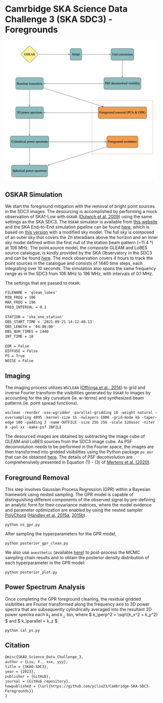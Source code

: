 # Camrbidge SKA Science Data Challenge 3 (SKA SDC3) - Foregrounds
![alt text](illustration/ska_sdc3_pipeline.png?raw=true)

## OSKAR Simulation
We start the foreground mitigation with the removal of bright point sources in the SDC3 images. The desourcing is accomplished by performing a mock observation of SKA1-Low with `OSKAR` ([Dulwich et al. 2009](https://pos.sissa.it/132/031/pdf)) using the same settings as the SKA SDC3. The `OSKAR` simulator is available from [this website](https://github.com/OxfordSKA/OSKAR) and the SKA End-to-End simulation pipeline can be found [here](https://github.com/ycliu23/SKA_Power_Spectrum_and_EoR_Window), 
which is based on [this version](https://github.com/oharao/SKA_Power_Spectrum_and_EoR_Window) with a modified sky model. The full sky is composed of an outer sky that covers the $\mathrm{2\pi}$ steradians above the horizon and an inner sky model defined within the first null of the station beam pattern (~11.4 &deg;) at 106 MHz. The point source model, the composite GLEAM and LoBES source catalogue, is kindly provided by the SKA Observatory in the SDC3 and can be found [here](https://drive.google.com/file/d/14nfYmwlyqL7NzMqWtMxYfaFBccrjxKll/view?usp=drive_link). The mock observation covers 4 hours to track the point sources in the catalogue and consists of 1440 time steps, each integrating over 10 seconds. The simulation also spans the same frequency range as in the SDC3 from 106 MHz to 196 MHz, with intervals of 0.1 MHz.

The settings that are passed to `OSKAR`:
```
FILENAME = 'gleam_lobes'
MIN_FREQ = 106
MAX_FREQ = 196
FREQ_INTERVAL = 0.1

STATION = 'ska_one_station'
OBS_START_TIME = '2021-09-21 14:12:40.13'
OBS_LENGTH = '04:00:00'
OBS_NUM_TIMES = 1440
INT_TIME = 10

EOR = False
DIFFUSE = False
PS = True
NOISE = False
```

## Imaging
The imaging process utilizes `WSCLEAN` ([Offringa et al., 2014](https://arxiv.org/pdf/1407.1943.pdf)) to grid and inverse Fourier transform the visibilities generated by `OSKAR` to images by accounting for the sky curvature (ie. w-terms) and synthesized beam patterns (ie. point spread functions).
```
wsclean -reorder -use-wgridder -parallel-gridding 10 -weight natural -oversampling 4095 -kernel-size 15 -nwlayers 1000 -grid-mode kb -taper-edge 100 -padding 2 -name OUTFILE -size 256 256 -scale 128asec -niter 0 -pol xx -make-psf INFILE
```
The desourced images are obtained by subtracting the image cube of GLEAM and LoBES sources from the SDC3 image cube. As PSF deconvolution needs to be performed in the Fourier space, the images are then transformed into gridded visibilities using the Python package `ps_eor` that can be obtained [here](https://gitlab.com/flomertens/ps_eor). The details of PSF deconvolution are comprehensively presented in Equation (1) - (3) of [Mertens et al. (2020)](https://arxiv.org/abs/2002.07196).

## Foreground Removal
This step involves Gaussian Process Regression (GPR) within a Bayesian framework using nested sampling. The GPR model is capable of distinguishing different components of the observed signal by pre-defining an analytic form for their covariance matrices, where the model evidence and parameter optimization are enabled by using the nested sampler [PolyChord](https://github.com/PolyChord/PolyChordLite/tree/master) ([Handley et al. 2015a](https://arxiv.org/abs/1502.01856), [2015b](https://arxiv.org/abs/1506.00171)).

```
python ns_gpr.py
```
After sampling the hyperparameters for the GPR model,
```
python posterior_gpr_clean.py
```
We also use `anesthetic` (available [here](https://github.com/handley-lab/anesthetic)) to post-process the MCMC sampling chain results and to obtain the posterior density distribution of each hyperparameter in the GPR model:
```
python posterior_plot.py
```

## Power Spectrum Analysis
Once completing the GPR foreground cleaning, the residual gridded visibilities are Fourier transformed along the frequency axis to 3D power spectra that are subsequently cylindrically averaged into the resultant 2D power spectra each $k_\parallel$ and $k_\perp$ bin, where $ k_\perp^2 = \sqrt{k_x^2 + k_y^2} $ and $ k_\parallel = k_z $:

```
python cal_ps.py
```

## Citation
```
@misc{SKAO_Science_Data_Challenge_3,
author = {Liu, Y., xxx, yyy},
title = {SKAO-SDC3},
year = {2023},
publisher = {GitHub},
journal = {GitHub repository},
howpublished = {\url{https://github.com/ycliu23/Cambridge-SKA-SDC3-Foregrounds}}
}
```

